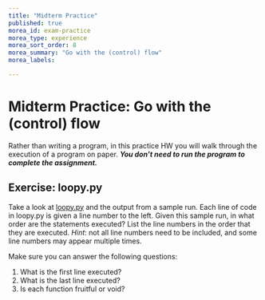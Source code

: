 ```yaml
---
title: "Midterm Practice"
published: true
morea_id: exam-practice
morea_type: experience
morea_sort_order: 8
morea_summary: "Go with the (control) flow"
morea_labels:

---
```

# Midterm Practice: Go with the (control) flow

Rather than writing a program, in this practice HW you will walk through the execution of a program on paper. ***You don’t need to run the program to complete the assignment.***

<!--{% include wod-times.html Rx="<20 min" Av="20-40 min" Sd="40-60 min" DNF="60+ min" %}-->

## Exercise: loopy.py

Take a look at [loopy.py](loopy.pdf) and the output from a sample run. Each line of code in loopy.py is given a line number to the left. Given this sample run, in what order are the statements executed? List the line numbers in the order that they are executed. *Hint*: not all line numbers need to be included, and some line numbers may appear multiple times.

Make sure you can answer the following questions:

1. What is the first line executed?
1. What is the last line executed?
1. Is each function fruitful or void?

<!--## Demonstration

*Coming soon...*

Once you've finished doing the WOD a single time, you can watch me do it:

{% include youtube.html id="0BPlMXkwdcY" %}-->

<!--## Solution

Order that the lines are executed:

	34, 35, 36 get_area(+,+)
		5, 6, 7
	
	36, 38 rectangle_outline
		21, 22, 24, 25 draw_line(25)
			16, 25 * (17, 18), 19
	23 * (	22, 24, 28, 29, 23 * (30, 31), 32	)
		22, 24, 25 draw_line(25)
			16, 25 * (17, 18), 19 

	40 get_area(-,+)
		5, 6, 8, 9, 10, 11, 14

	41 get_area(+,-)
		5, 6, 8, 9, 10, 12, 13, 14

	43, 44 draw_line
		16, 17, 19
	43, 44, 16, 1 * (17, 18), 19
	43, 44, 16, 2 * (17, 18), 19
	43, 44, 16, 3 * (17, 18), 19
	43, 44, 16, 4 * (17, 18), 19
	43

Questions:

1. 34
1. 43 or 19
2. Fruitful or void?
    * get_area:		fruitful
	* draw_line:		void
	* rectangle_outline:	void

{% include wod-warning.html %}-->
